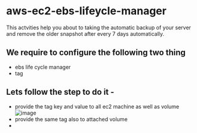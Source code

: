 # aws-ec2-ebs-lifeycle-manager
This actvities help  you about to taking the automatic backup of your server and remove the older snapshot after every 7 days automatically. 
## We require to configure the following two thing 
- ebs life cycle manager
- tag

## Lets follow the step to do it - 
- provide the tag key and value to all ec2 machine as well as volume
  ![image](https://github.com/abhiramdas99/aws-ec2-ebs-lifeycle-manager/assets/62290469/1f664168-c1d7-4609-90d1-d6eb502e820f)
- provide the same tag also to attached volume
- 
